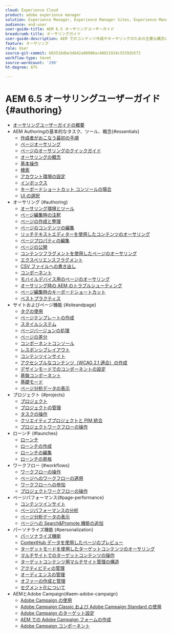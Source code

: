 ```yaml
---
cloud: Experience Cloud
product: adobe experience manager
solution: Experience Manager, Experience Manager Sites, Experience Manager 6.5
audience: end-user
user-guide-title: AEM 6.5 オーサリングユーザーガイド
breadcrumb-title: オーサリングガイド
user-guide-description: AEM でのコンテンツ作成やオーサリングのための主要な概念について説明します。
feature: オーサリング
role: User
source-git-commit: 603518dbe3d842a08900ac40651919c55392b573
workflow-type: tm+mt
source-wordcount: '299'
ht-degree: 87%

---
```



# AEM 6.5 オーサリングユーザーガイド {#authoring}

+ [オーサリングユーザーガイドの概要](home.md)
+ AEM Authoringの基本的なタスク、ツール、概念{#essentials}
   + [作成者がおこなう最初の手順](first-steps.md)
   + [ページオーサリング](page-authoring.md)
   + [ページのオーサリングのクイックガイド](qg-page-authoring.md)
   + [オーサリングの概念](author.md)
   + [基本操作](basic-handling.md)
   + [検索](search.md)
   + [アカウント環境の設定](user-properties.md)
   + [インボックス](inbox.md)
   + [キーボードショートカット コンソールの場合](keyboard-shortcuts.md)
   + [UI の選択](select-ui.md)
+ オーサリング {#authoring}
   + [オーサリング環境とツール](author-environment-tools.md)
   + [ページ編集時の注釈](annotations.md)
   + [ページの作成と整理](managing-pages.md)
   + [ページのコンテンツの編集](editing-content.md)
   + [リッチテキストエディターを使用したコンテンツのオーサリング](rich-text-editor.md)
   + [ページプロパティの編集](editing-page-properties.md)
   + [ページの公開](publishing-pages.md)
   + [コンテンツフラグメントを使用したページのオーサリング](content-fragments.md)
   + [エクスペリエンスフラグメント](experience-fragments.md)
   + [CSV ファイルへの書き出し](csv-export.md)
   + [コンポーネント](default-components.md)
   + [モバイルデバイス用のページのオーサリング](mobile.md)
   + [オーサリング時の AEM のトラブルシューティング](troubleshooting.md)
   + [ページ編集時のキーボードショートカット](page-authoring-keyboard-shortcuts.md)
   + [ベストプラクティス](best-practices.md)
+ サイトおよびページ機能 {#siteandpage}
   + [タグの使用](tags.md)
   + [ページテンプレートの作成](templates.md)
   + [スタイルシステム](style-system.md)
   + [ページバージョンの処理](working-with-page-versions.md)
   + [ページの差分](page-diff.md)
   + [コンポーネントコンソール](default-components-console.md)
   + [レスポンシブレイアウト](responsive-layout.md)
   + [コンテンツインサイト](content-insights.md)
   + [アクセシブルなコンテンツ（WCAG 2.1 適合）の作成](creating-accessible-content.md)
   + [デザインモードでのコンポーネントの設定](default-components-designmode.md)
   + [基盤コンポーネント](default-components-foundation.md)
   + [基礎モード](scaffolding.md)
   + [ページ分析データの表示](page-analytics-using.md)
+ プロジェクト {#projects}
   + [プロジェクト](projects.md)
   + [プロジェクトの管理](touch-ui-managing-projects.md)
   + [タスクの操作](task-content.md)
   + [クリエイティブプロジェクトと PIM 統合](managing-product-information.md)
   + [プロジェクトワークフローの操作](projects-with-workflows.md)
+ ローンチ {#launches}
   + [ローンチ](launches.md)
   + [ローンチの作成](launches-creating.md)
   + [ローンチの編集](launches-editing.md)
   + [ローンチの昇格](launches-promoting.md)
+ ワークフロー {#workflows}
   + [ワークフローの操作](workflows.md)
   + [ページへのワークフローの適用](workflows-applying.md)
   + [ワークフローへの参加](workflows-participating.md)
   + [プロジェクトワークフローの操作](https://experienceleague.adobe.com/docs/experience-manager-65/authoring/projects/projects-with-workflows.html)
+ ページパフォーマンス{#page-performance}
   + [コンテンツインサイト](https://experienceleague.adobe.com/docs/experience-manager-65/authoring/siteandpage/content-insights.html)
   + [ページパフォーマンスの分析](ci-analyze.md)
   + [ページ分析データの表示](pa-using.md)
   + [ページへの Search&amp;Promote 機能の追加](search-and-promote.md)
+ パーソナライズ機能 {#personalization}
   + [パーソナライズ機能](personalization.md)
   + [ContextHub データを使用したページのプレビュー](ch-previewing.md)
   + [ターゲットモードを使用したターゲットコンテンツのオーサリング](content-targeting-touch.md)
   + [マルチサイトでのターゲットコンテンツの操作](multisite-support-targeted-content.md)
   + [ターゲットコンテンツ用マルチサイト管理の構造](technical-multisite-targeted.md)
   + [アクティビティの管理](activitylib.md)
   + [オーディエンスの管理](managing-audiences.md)
   + [オファーの作成と管理](offerlib.md)
   + [セグメント化について](segmentation-overview.md)
+ AEMとAdobe Campaign{#aem-adobe-campaign}
   + [Adobe Campaign の使用](adobe-campaign.md)
   + [Adobe Campaign Classic および Adobe Campaign Standard の使用](campaign.md)
   + [Adobe Campaign のターゲット設定](target-adobe-campaign.md)
   + [AEM での Adobe Campaign フォームの作成](adobe-campaign-forms.md)
   + [Adobe Campaign コンポーネント](adobe-campaign-components.md)
